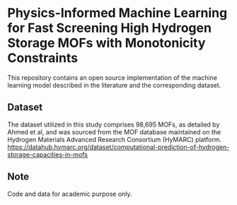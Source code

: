 # Physics-Informed Machine Learning for Fast Screening High Hydrogen Storage MOFs with Monotonicity Constraints
 This repository contains an open source implementation of the machine learning model described in the literature and the corresponding dataset.

 ## Dataset
 The dataset utilized in this study comprises 98,695 MOFs, as detailed by Ahmed et al, and was sourced from the MOF database maintained on the Hydrogen Materials Advanced Research Consortium (HyMARC) platform. 
 https://datahub.hymarc.org/dataset/computational-prediction-of-hydrogen-storage-capacities-in-mofs

## Note
Code and data for academic purpose only.

